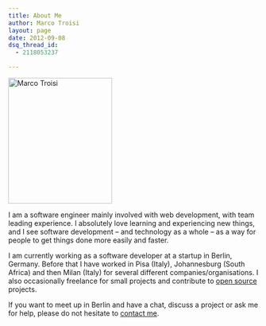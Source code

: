 ```yaml
---
title: About Me
author: Marco Troisi
layout: page
date: 2012-09-08
dsq_thread_id:
  - 2118053237

---
```

[<img class="alignright  wp-image-472" src="https://www.marcotroisi.com/wp-content/uploads/2012/09/myself.jpg" alt="Marco Troisi" width="209" height="253" />][1]
  
I am a software engineer mainly involved with web development, with team leading experience. I absolutely love learning and experiencing new things, and I see software development &#8211; and technology as a whole &#8211; as a way for people to get things done more easily and faster.

I am currently working as a software developer at a startup in Berlin, Germany. Before that I have worked in Pisa (Italy), Johannesburg (South Africa) and then Milan (Italy) for several different companies/organisations. I also occasionally freelance for small projects and contribute to [open source][2] projects.

If you want to meet up in Berlin and have a chat, discuss a project or ask me for help, please do not hesitate to [contact me][3].

 [1]: https://www.marcotroisi.com/wp-content/uploads/2012/09/myself.jpg
 [2]: https://github.com/marcotroisi
 [3]: https://www.marcotroisi.com/contact/ "Contact"
